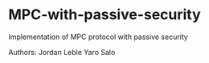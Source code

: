 # MPC-with-passive-security
Implementation of MPC protocol with passive security

Authors:
Jordan Leble
Yaro Salo
